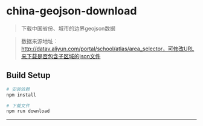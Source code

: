 # china-geojson-download

> 下载中国省份、城市的边界geojson数据

> 数据来源地址：http://datav.aliyun.com/portal/school/atlas/area_selector，可修改URL来下载是否包含子区域的json文件

## Build Setup

``` bash
# 安装依赖
npm install

# 下载文件
npm run download

```
---